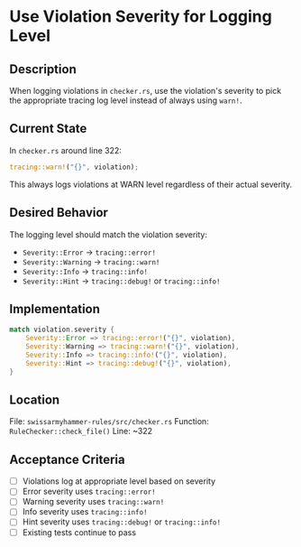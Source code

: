 # Use Violation Severity for Logging Level

## Description
When logging violations in `checker.rs`, use the violation's severity to pick the appropriate tracing log level instead of always using `warn!`.

## Current State
In `checker.rs` around line 322:

```rust
tracing::warn!("{}", violation);
```

This always logs violations at WARN level regardless of their actual severity.

## Desired Behavior
The logging level should match the violation severity:
- `Severity::Error` → `tracing::error!`
- `Severity::Warning` → `tracing::warn!`
- `Severity::Info` → `tracing::info!`
- `Severity::Hint` → `tracing::debug!` or `tracing::info!`

## Implementation
```rust
match violation.severity {
    Severity::Error => tracing::error!("{}", violation),
    Severity::Warning => tracing::warn!("{}", violation),
    Severity::Info => tracing::info!("{}", violation),
    Severity::Hint => tracing::debug!("{}", violation),
}
```

## Location
File: `swissarmyhammer-rules/src/checker.rs`
Function: `RuleChecker::check_file()`
Line: ~322

## Acceptance Criteria
- [ ] Violations log at appropriate level based on severity
- [ ] Error severity uses `tracing::error!`
- [ ] Warning severity uses `tracing::warn!`
- [ ] Info severity uses `tracing::info!`
- [ ] Hint severity uses `tracing::debug!` or `tracing::info!`
- [ ] Existing tests continue to pass
